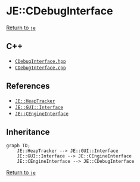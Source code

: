 # JE::CDebugInterface

[Return to `je`](/docs/je.md)

## C++

- [`CDebugInterface.hpp`](/src/je/CDebugInterface.hpp)
- [`CDebugInterface.cpp`](/src/je/CDebugInterface.cpp)

## References

- [`JE::HeapTracker`](/docs/je/HeapTracker.md)
- [`JE::GUI::Interface`](/docs/je/GUI/Interface.md)
- [`JE::CEngineInterface`](/docs/je/CEngineInterface.md)

## Inheritance

```mermaid
graph TD;
    JE::HeapTracker --> JE::GUI::Interface
    JE::GUI::Interface --> JE::CEngineInterface
    JE::CEngineInterface --> JE::CDebugInterface
```

[Return to `je`](/docs/je.md)
